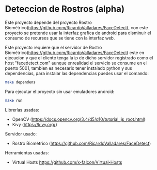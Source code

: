 # Deteccion de Rostros (alpha)
Este proyecto depende del proyecto Rostro Biométrico(https://github.com/RicardoValladares/FaceDetect), con este proyecto se pretende usar la interfaz grafica de android para disminuir el consumo de recursos que se tiene con la interfaz web. 

Este proyecto requiere que el servidor de Rostro Biométrico(https://github.com/RicardoValladares/FaceDetect) este en ejecucion y que el cliente tenga la ip de dicho servidor registrado como el host "facedetect.com" aunque enrealidad el servicio se consume en el puerto 5001, tambien es necesario tener instalado python y sus dependencias, para instalar las dependencias puedes usar el comando:

```bash
make dependens
```

Para ejecutar el proyecto sin usar emuladores android:

```bash
make run
```


Librerías usadas:
- OpenCV (https://docs.opencv.org/3.4/d5/d10/tutorial_js_root.html)
- Kivy (https://kivy.org/)

Servidor usado:
- Rostro Biométrico (https://github.com/RicardoValladares/FaceDetect)

Herramientas usadas:
- Virtual Hosts https://github.com/x-falcon/Virtual-Hosts


